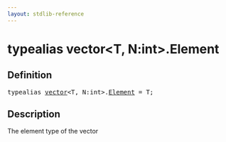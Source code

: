 ```yaml
---
layout: stdlib-reference
---
```


# typealias vector\<T, N:int\>\.Element

## Definition

<pre>
<span class='code_keyword'>typealias</span> <a href="/stdlib-reference/types/vector/index" class="code_type">vector</a>&lt;T, N:<span class="code_keyword">int</span>&gt;.<a href="/stdlib-reference/types/vector/Element" class="code_type">Element</a> = T;
</pre>

## Description

The element type of the vector

